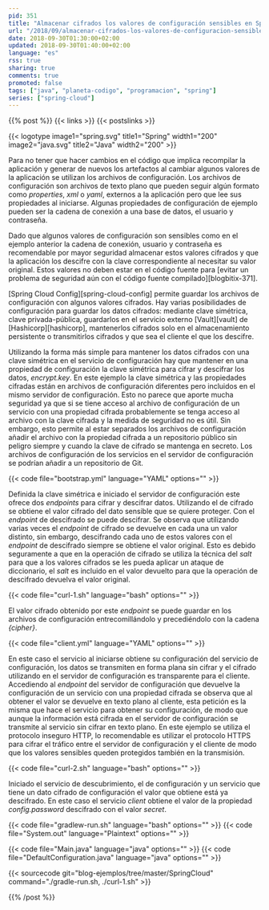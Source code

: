 ```yaml
---
pid: 351
title: "Almacenar cifrados los valores de configuración sensibles en Spring Cloud Config"
url: "/2018/09/almacenar-cifrados-los-valores-de-configuracion-sensibles-en-spring-cloud-config/"
date: 2018-09-30T01:30:00+02:00
updated: 2018-09-30T01:40:00+02:00
language: "es"
rss: true
sharing: true
comments: true
promoted: false
tags: ["java", "planeta-codigo", "programacion", "spring"]
series: ["spring-cloud"]
---
```


{{% post %}}
{{< links >}}
{{< postslinks >}}

{{< logotype image1="spring.svg" title1="Spring" width1="200" image2="java.svg" title2="Java" width2="200" >}}

Para no tener que hacer cambios en el código que implica recompilar la aplicación y generar de nuevos los artefactos al cambiar algunos valores de la aplicación se utilizan los archivos de configuración. Los archivos de configuración son archivos de texto plano que pueden seguir algún formato como _properties_, _xml_ o _yaml_, externos a la aplicación pero que lee sus propiedades al iniciarse. Algunas propiedades de configuración de ejemplo pueden ser la cadena de conexión a una base de datos, el usuario y contraseña.

Dado que algunos valores de configuración son sensibles como en el ejemplo anterior la cadena de conexión, usuario y contraseña es recomendable por mayor seguridad almacenar estos valores cifrados y que la aplicación los descifre con la clave correspondiente al necesitar su valor original. Estos valores no deben estar en el código fuente para [evitar un problema de seguridad aún con el código fuente compilado][blogbitix-371].

[Spring Cloud Config][spring-cloud-config] permite guardar los archivos de configuración con algunos valores cifrados. Hay varias posibilidades de configuración para guardar los datos cifrados: mediante clave simétrica, clave privada-pública, guardarlos en el servicio externo [Vault][vault] de [Hashicorp][hashicorp], mantenerlos cifrados solo en el almacenamiento persistente o transmitirlos cifrados y que sea el cliente el que los descifre.

Utilizando la forma más simple para mantener los datos cifrados con una clave simétrica en el servicio de configuración hay que mantener en una propiedad de configuración la clave simétrica para cifrar y descifrar los datos, _encrypt.key_. En este ejemplo la clave simétrica y las propiedades cifradas están en archivos de configuración diferentes pero incluidos en el mismo servidor de configuración. Esto no parece que aporte mucha seguridad ya que si se tiene acceso al archivo de configuración de un servicio con una propiedad cifrada probablemente se tenga acceso al archivo con la clave cifrada y la medida de seguridad no es útil. Sin embargo, esto permite al estar separados los archivos de configuración añadir el archivo con la propiedad cifrada a un repositorio público sin peligro siempre y cuando la clave de cifrado se mantenga en secreto. Los archivos de configuración de los servicios en el servidor de configuración se podrían añadir a un repositorio de Git.

{{< code file="bootstrap.yml" language="YAML" options="" >}}

Definida la clave simétrica e iniciado el servidor de configuración este ofrece dos _endpoints_ para cifrar y descifrar datos. Utilizando el de cifrado se obtiene el valor cifrado del dato sensible que se quiere proteger. Con el _endpoint_ de descifrado se puede descifrar. Se observa que utilizando varias veces el _endpoint_ de cifrado se devuelve en cada una un valor distinto, sin embargo, descifrando cada uno de estos valores con el _endpoint_ de descifrado siempre se obtiene el valor original. Esto es debido seguramente a que en la operación de cifrado se utiliza la técnica del _salt_ para que a los valores cifrados se les pueda aplicar un ataque de diccionario, el _salt_ es incluido en el valor devuelto para que la operación de descifrado devuelva el valor original.

{{< code file="curl-1.sh" language="bash" options="" >}}

El valor cifrado obtenido por este _endpoint_ se puede guardar en los archivos de configuración entrecomillándolo y precediéndolo con la cadena _{cipher}_.

{{< code file="client.yml" language="YAML" options="" >}}

En este caso el servicio al iniciarse obtiene su configuración del servicio de configuración, los datos se transmiten en forma plana sin cifrar y el cifrado utilizando en el servidor de configuración es transparente para el cliente. Accediendo al _endpoint_ del servidor de configuración que devuelve la configuración de un servicio con una propiedad cifrada se observa que al obtener el valor se devuelve en texto plano al cliente, esta petición es la misma que hace el servicio para obtener su configuración, de modo que aunque la información está cifrada en el servidor de configuración se transmite al servicio sin cifrar en texto plano. En este ejemplo se utiliza el protocolo inseguro HTTP, lo recomendable es utilizar el protocolo HTTPS para cifrar el tráfico entre el servidor de configuración y el cliente de modo que los valores sensibles queden protegidos también en la transmisión. 

{{< code file="curl-2.sh" language="bash" options="" >}}

Iniciado el servicio de descubrimiento, el de configuración y un servicio que tiene un dato cifrado de configuración el valor que obtiene está ya descifrado. En este caso el servicio _client_ obtiene el valor de la propiedad _config.password_ descifrado con el valor _secret_.

{{< code file="gradlew-run.sh" language="bash" options="" >}}
{{< code file="System.out" language="Plaintext" options="" >}}

{{< code file="Main.java" language="java" options="" >}}
{{< code file="DefaultConfiguration.java" language="java" options="" >}}

{{< sourcecode git="blog-ejemplos/tree/master/SpringCloud" command="./gradle-run.sh, ./curl-1.sh" >}}

{{% /post %}}
